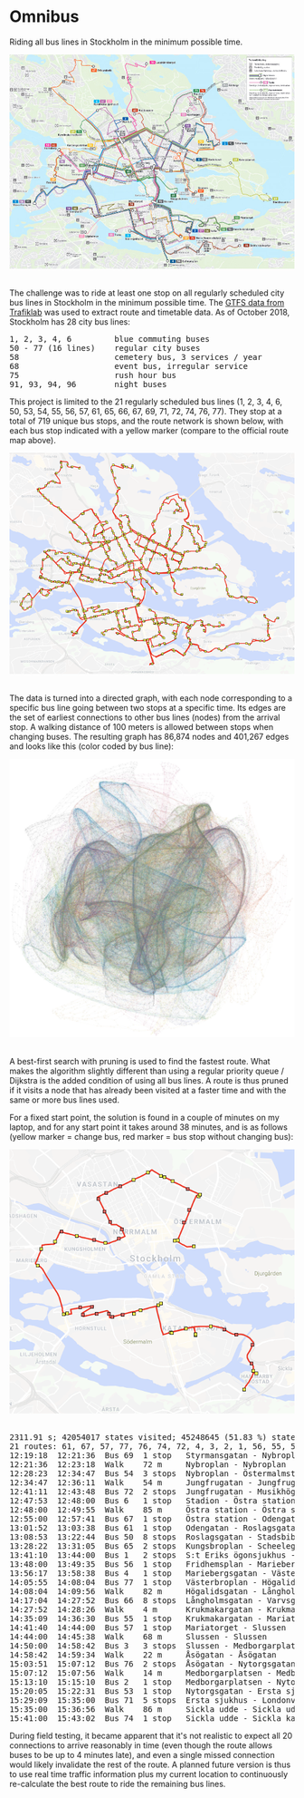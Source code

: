 # Omnibus

Riding all bus lines in Stockholm in the minimum possible time.

<div align="middle">
<img src="bus-lines.jpg">
</div>
<br/>

The challenge was to ride at least one stop on all regularly scheduled city bus lines in Stockholm
in the minimum possible time. The
[GTFS data from Trafiklab](https://www.trafiklab.se/api/gtfs-regional-beta)
was used to extract route and timetable data. As of October 2018, Stockholm has 28 city bus lines:

<pre>
1, 2, 3, 4, 6         blue commuting buses
50 - 77 (16 lines)    regular city buses
58                    cemetery bus, 3 services / year
68                    event bus, irregular service
75                    rush hour bus
91, 93, 94, 96        night buses
</pre>

This project is limited to the 21 regularly scheduled bus lines
(1, 2, 3, 4, 6, 50, 53, 54, 55, 56, 57, 61, 65, 66, 67, 69, 71, 72, 74, 76, 77).
They stop at a total of 719 unique bus stops, and the route network is shown below,
with each bus stop indicated with a yellow marker (compare to the official route map
above).

<div align="middle">
<img src="all-routes.png">
</div>
<br/>

The data is turned into a directed graph, with each node corresponding to a specific bus
line going between two stops at a specific time. Its edges are the set of earliest
connections to other bus lines (nodes) from the arrival stop. A walking distance of
100 meters is allowed between stops when changing buses. The resulting graph has
86,874 nodes and 401,267 edges and looks like this (color coded by bus line):

<div align="middle">
<img src="graph.jpg">
</div>
<br/>

A best-first search with pruning is used to find the fastest route.  What makes the algorithm slightly
different than using a regular priority queue / Dijkstra is the added condition of using all
bus lines. A route is thus pruned if it visits a node that has already been visited at a faster
time and with the same or more bus lines used.

For a fixed start point, the solution is found in a couple of minutes on my laptop, and for any
start point it takes around 38 minutes, and is as follows (yellow marker = change bus, red marker =
bus stop without changing bus):

<div align="middle">
<img src="route-21.png">
</div>
<br/>

<pre>
2311.91 s; 42054017 states visited; 45248645 (51.83 %) states pruned; 3588365 states queued
21 routes: 61, 67, 57, 77, 76, 74, 72, 4, 3, 2, 1, 56, 55, 53, 71, 69, 66, 65, 6, 54, 50
12:19:18  12:21:36  Bus 69  1 stop   Styrmansgatan - Nybroplan
12:21:36  12:23:18  Walk    72 m     Nybroplan - Nybroplan
12:28:23  12:34:47  Bus 54  3 stops  Nybroplan - Östermalmstorg - Karlavägen - Jungfrugatan
12:34:47  12:36:11  Walk    54 m     Jungfrugatan - Jungfrugatan
12:41:11  12:43:48  Bus 72  2 stops  Jungfrugatan - Musikhögskolan - Stadion
12:47:53  12:48:00  Bus 6   1 stop   Stadion - Östra station
12:48:00  12:49:55  Walk    85 m     Östra station - Östra station
12:55:00  12:57:41  Bus 67  1 stop   Östra station - Odengatan
13:01:52  13:03:38  Bus 61  1 stop   Odengatan - Roslagsgatan
13:08:53  13:22:44  Bus 50  8 stops  Roslagsgatan - Stadsbiblioteket - Odenplan - Vasaparken - Sabbatsbergs sjukhus - Tegnérgatan - Norra Bantorget - Cityterminalen - Kungsbroplan
13:28:22  13:31:05  Bus 65  2 stops  Kungsbroplan - Scheelegatan - S:t Eriks ögonsjukhus
13:41:10  13:44:00  Bus 1   2 stops  S:t Eriks ögonsjukhus - S:t Eriksgatan - Fridhemsplan
13:48:00  13:49:35  Bus 56  1 stop   Fridhemsplan - Mariebergsgatan
13:56:17  13:58:38  Bus 4   1 stop   Mariebergsgatan - Västerbroplan
14:05:55  14:08:04  Bus 77  1 stop   Västerbroplan - Högalidsgatan
14:08:04  14:09:56  Walk    82 m     Högalidsgatan - Långholmsgatan
14:17:04  14:27:52  Bus 66  8 stops  Långholmsgatan - Varvsgatan - Skinnarviken - Högalidskyrkan - Ansgariegatan - Ringvägen - Zinkensdamm - Hornsgatan/Rosenlundsgatan - Krukmakargatan
14:27:52  14:28:26  Walk    4 m      Krukmakargatan - Krukmakargatan
14:35:09  14:36:30  Bus 55  1 stop   Krukmakargatan - Mariatorget
14:41:40  14:44:00  Bus 57  1 stop   Mariatorget - Slussen
14:44:00  14:45:38  Walk    68 m     Slussen - Slussen
14:50:00  14:58:42  Bus 3   3 stops  Slussen - Medborgarplatsen - Nytorgsgatan - Åsögatan
14:58:42  14:59:34  Walk    22 m     Åsögatan - Åsögatan
15:03:51  15:07:12  Bus 76  2 stops  Åsögatan - Nytorgsgatan - Medborgarplatsen
15:07:12  15:07:56  Walk    14 m     Medborgarplatsen - Medborgarplatsen
15:13:10  15:15:10  Bus 2   1 stop   Medborgarplatsen - Nytorgsgatan
15:20:05  15:22:31  Bus 53  1 stop   Nytorgsgatan - Ersta sjukhus
15:29:09  15:35:00  Bus 71  5 stops  Ersta sjukhus - Londonviadukten - Danvikstull - Henriksdal - Kanalvägen - Sickla udde
15:35:00  15:36:56  Walk    86 m     Sickla udde - Sickla udde
15:41:00  15:43:02  Bus 74  1 stop   Sickla udde - Sickla kaj
</pre>

During field testing, it became apparent that it's not realistic to expect all 20 connections to
arrive reasonably in time (even though the route allows buses to be up to 4 minutes late), and
even a single missed connection would likely invalidate the rest of the route. A planned future
version is thus to use real time traffic information plus my current location to continuously
re-calculate the best route to ride the remaining bus lines.

